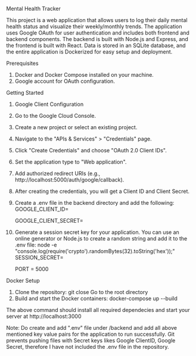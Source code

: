 Mental Health Tracker

This project is a web application that allows users to log their daily mental health status and visualize their weekly/monthly trends. The application uses Google OAuth for user authentication and includes both frontend and backend components. The backend is built with Node.js and Express, and the frontend is built with React. Data is stored in an SQLite database, and the entire application is Dockerized for easy setup and deployment.

Prerequisites
1. Docker and Docker Compose installed on your machine.
2. Google account for OAuth configuration.

Getting Started
1. Google Client Configuration
2. Go to the Google Cloud Console.
3. Create a new project or select an existing project.
4. Navigate to the "APIs & Services" > "Credentials" page.
5. Click "Create Credentials" and choose "OAuth 2.0 Client IDs".
6. Set the application type to "Web application".
7. Add authorized redirect URIs (e.g., http://localhost:5000/auth/google/callback).
8. After creating the credentials, you will get a Client ID and Client Secret.
9. Create a .env file in the backend directory and add the following:
    GOOGLE_CLIENT_ID=<your-google-client-id>
    
    GOOGLE_CLIENT_SECRET=<your-google-client-secret>
10. Generate a session secret key for your application. You can use an online generator or Node.js to create a random string and add it to the .env file:
    node -e "console.log(require('crypto').randomBytes(32).toString('hex'));"
    SESSION_SECRET=<your-session-secret>
    
    PORT = 5000

Docker Setup
1. Clone the repository:
       git close <repository>
       Go to the root directory
3. Build and start the Docker containers:
   docker-compose up --build

The above command should install all required dependecies and start your server at http://localhost:3000

Note: Do create and add ".env" file under /backend and add all above mentioned key value pairs for the application to run successfully. Git prevents pushing files with Secret keys likes Google ClientID, Google Secret, therefore I have not included the .env file in the repository.


    
